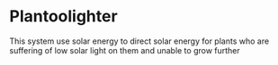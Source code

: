 # Plantoolighter
This system use solar energy to direct solar energy for plants who are suffering of low solar light on them and unable to grow further
